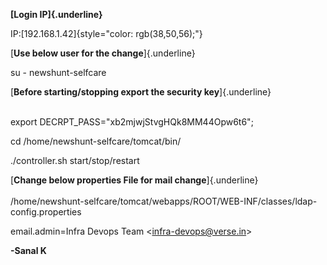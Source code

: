 **[Login IP]{.underline}**

IP:[192.168.1.42]{style="color: rgb(38,50,56);"}

[**Use below user for the change**]{.underline}

su - newshunt-selfcare

[**Before starting/stopping export the security key**]{.underline}

\
export DECRPT_PASS=\"xb2mjwjStvgHQk8MM44Opw6t6\";

cd /home/newshunt-selfcare/tomcat/bin/

./controller.sh start/stop/restart

[**Change below properties File for mail change**]{.underline}\
\
/home/newshunt-selfcare/tomcat/webapps/ROOT/WEB-INF/classes/ldap-config.properties

email.admin=Infra Devops Team \<infra-devops@verse.in\>

**-Sanal K**
